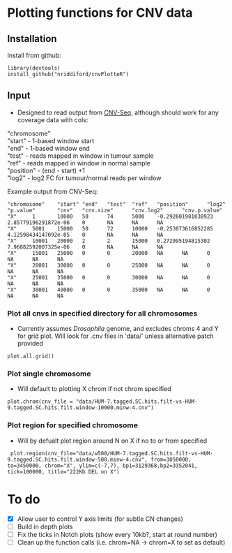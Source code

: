 # Plotting functions for CNV data

## Installation

Install from github:
```{R}
library(devtools)
install_github("nriddiford/cnvPlotteR")
```

## Input

* Designed to read output from [CNV-Seq](http://tiger.dbs.nus.edu.sg/cnv-seq/doc/manual.pdf), although should work for any coverage data with cols:

"chromosome"  
"start" - 1-based window start  
"end" - 1-based window end  
"test" - reads mapped in window in tumour sample  
"ref" - reads mapped in window in normal sample  
"position" - (end - start) +1  
"log2" - log2 FC for tumour/normal reads per window  

Example output from CNV-Seq:

```
"chromosome"    "start" "end"   "test"  "ref"   "position"      "log2"  "p.value"       "cnv"   "cnv.size"      "cnv.log2"      "cnv.p.value"
"X"     1       10000   50      74      5000    -0.292601981038923      2.85779196291872e-06    0       NA      NA      NA
"X"     5001    15000   50      72      10000   -0.253073616852285      4.12598434147092e-05    0       NA      NA      NA
"X"     10001   20000   2       2       15000   0.272995194815302       7.96882592007325e-06    0       NA      NA      NA
"X"     15001   25000   0       0       20000   NA      NA      0       NA      NA      NA
"X"     20001   30000   0       0       25000   NA      NA      0       NA      NA      NA
"X"     25001   35000   0       0       30000   NA      NA      0       NA      NA      NA
"X"     30001   40000   0       0       35000   NA      NA      0       NA      NA      NA
```

### Plot all cnvs in specified directory for all chromosomes

* Currently assumes *Drosophila* genome, and excludes chroms 4 and Y for grid plot. Will look for .cnv files in 'data/' unless alternative patch provided

```
plot.all.grid()
````

### Plot single chromosome

* Will default to plotting X chrom if not chrom specified

```
plot.chrom(cnv_file = "data/HUM-7.tagged.SC.hits.filt-vs-HUM-9.tagged.SC.hits.filt.window-10000.minw-4.cnv")
```

### Plot region for specified chromosome

* Will by defualt plot region around N on X if no to or from specified

```
 plot.region(cnv_file="data/w500/HUM-7.tagged.SC.hits.filt-vs-HUM-9.tagged.SC.hits.filt.window-500.minw-4.cnv", from=3050000, to=3450000, chrom="X", ylim=c(-7,7), bp1=3129368,bp2=3352041, tick=100000, title="222Kb DEL on X")
 ```


# To do
- [x] Allow user to control Y axis limits (for subtle CN changes)
- [ ] Build in depth plots
- [ ] Fix the ticks in Notch plots (show every 10kb?, start at round number)
- [ ] Clean up the function calls (i.e. chrom=NA -> chrom=X to set as default)
